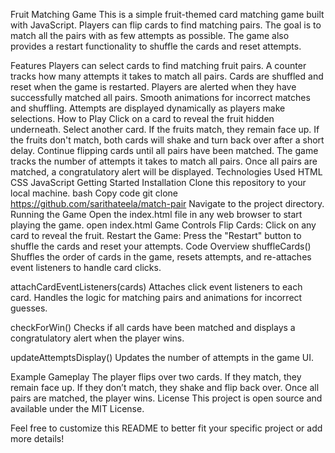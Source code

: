 Fruit Matching Game
This is a simple fruit-themed card matching game built with JavaScript. Players can flip cards to find matching pairs. The goal is to match all the pairs with as few attempts as possible. The game also provides a restart functionality to shuffle the cards and reset attempts.

Features
Players can select cards to find matching fruit pairs.
A counter tracks how many attempts it takes to match all pairs.
Cards are shuffled and reset when the game is restarted.
Players are alerted when they have successfully matched all pairs.
Smooth animations for incorrect matches and shuffling.
Attempts are displayed dynamically as players make selections.
How to Play
Click on a card to reveal the fruit hidden underneath.
Select another card. If the fruits match, they remain face up.
If the fruits don't match, both cards will shake and turn back over after a short delay.
Continue flipping cards until all pairs have been matched.
The game tracks the number of attempts it takes to match all pairs.
Once all pairs are matched, a congratulatory alert will be displayed.
Technologies Used
HTML
CSS
JavaScript
Getting Started
Installation
Clone this repository to your local machine.
bash
Copy code
git clone https://github.com/sarithateela/match-pair
Navigate to the project directory.
Running the Game
Open the index.html file in any web browser to start playing the game.
open index.html
Game Controls
Flip Cards: Click on any card to reveal the fruit.
Restart the Game: Press the "Restart" button to shuffle the cards and reset your attempts.
Code Overview
shuffleCards()
Shuffles the order of cards in the game, resets attempts, and re-attaches event listeners to handle card clicks.

attachCardEventListeners(cards)
Attaches click event listeners to each card. Handles the logic for matching pairs and animations for incorrect guesses.

checkForWin()
Checks if all cards have been matched and displays a congratulatory alert when the player wins.

updateAttemptsDisplay()
Updates the number of attempts in the game UI.

Example Gameplay
The player flips over two cards.
If they match, they remain face up.
If they don’t match, they shake and flip back over.
Once all pairs are matched, the player wins.
License
This project is open source and available under the MIT License.

Feel free to customize this README to better fit your specific project or add more details!







